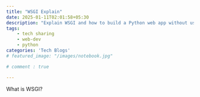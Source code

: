 ```yaml
---
title: "WSGI Explain"
date: 2025-01-11T02:01:58+05:30
description: "Explain WSGI and how to build a Python web app without using modern frameworks."
tags: 
    - tech sharing
    - web-dev
    - python
categories: 'Tech Blogs'
# featured_image: "/images/notebook.jpg"

# comment : true

---
```

What is WSGI?
